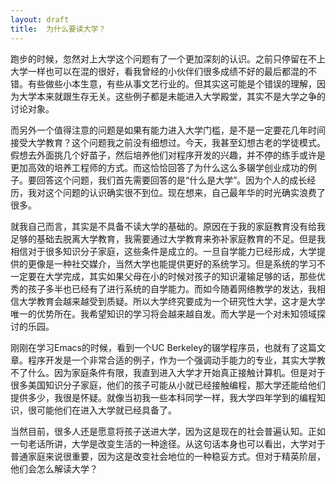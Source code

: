 ```yaml
---
layout: draft
title:  为什么要读大学？
---
```


跑步的时候，忽然对上大学这个问题有了一个更加深刻的认识。之前只停留在不上大学一样也可以在混的很好，看我曾经的小伙伴们很多成绩不好的最后都混的不错。有些做些小本生意，有些从事文艺行业的。但其实这可能是个错误的理解，因为大学本来就跟生存无关。这些例子都是未能进入大学殿堂，其实不是大学之争的讨论对象。

而另外一个值得注意的问题是如果有能力进入大学门槛，是不是一定要花几年时间接受大学教育？这个问题我之前没有细想过。今天，我甚至幻想古老的学徒模式。假想去外面挑几个好苗子，然后培养他们对程序开发的兴趣，并不停的练手或许是更加高效的培养工程师的方式。而这恰恰回答了为什么这么多辍学创业成功的例子。要回答这个问题，我们首先需要回答的是“什么是大学”。因为个人的成长经历，我对这个问题的认识确实很不到位。现在想来，自己最年华的时光确实浪费了很多。

就我自己而言，其实是不具备不读大学的基础的。原因在于我的家庭教育没有给我足够的基础去脱离大学教育，我需要通过大学教育来弥补家庭教育的不足。但是我相信对于很多知识分子家庭，这些条件是成立的。一旦自学能力已经形成，大学提供的更像是一种社交媒介，当然大学也能提供更好的系统学习。但是系统的学习不一定要在大学完成，其实如果父母在小的时候对孩子的知识灌输足够的话，那些优秀的孩子多半也已经有了进行系统的自学能力。而如今随着网络教学的发达，我相信大学教育会越来越受到质疑。所以大学终究要成为一个研究性大学，这才是大学唯一的优势所在。我希望知识的学习将会越来越自发。而大学是一个对未知领域探讨的乐园。

刚刚在学习Emacs的时候，看到一个UC Berkeley的辍学程序员，也就有了这篇文章。程序开发是一个非常合适的例子，作为一个强调动手能力的专业，其实大学教不了什么。因为家庭条件有限，我直到进入大学才开始真正接触计算机。但是对于很多美国知识分子家庭，他们的孩子可能从小就已经接触编程，那大学还能给他们提供多少，我很是怀疑。就像当初我一些本科同学一样，我大学四年学到的编程知识，很可能他们在进入大学就已经具备了。

当然目前，很多人还是愿意将孩子送进大学，因为这是现在的社会普遍认知。正如一句老话所讲，大学是改变生活的一种途径。从这句话本身也可以看出，大学对于普通家庭来说很重要，因为这是改变社会地位的一种稳妥方式。但对于精英阶层，他们会怎么解读大学？
